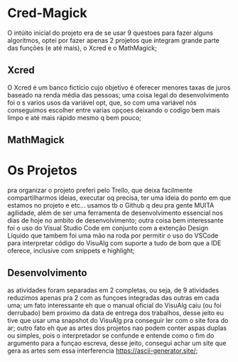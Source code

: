 # Cred-Magick
O intúito inicial do projeto era de se usar 9 questoes para fazer alguns algoritmos, optei por fazer apenas 2 projetos que integram grande parte das funções (e até mais), o Xcred e o MathMagick;

## Xcred
O Xcred é um banco fictício cujo objetivo é oferecer menores taxas de juros baseado na renda média das pessoas;
uma coisa legal do desenvolvimento foi o s varios usos da variável opt, que, so com uma variável nós conseguimos escolher entre varias opçoes deixando o codigo bem mais limpo e até mais rápido mesmo q bem pouco;

## MathMagick

# Os Projetos
pra organizar o projeto preferi pelo Trello, que deixa facilmente compartilharmos ideias, executar oq precisa, ter uma ideia do ponto em que estamos no projeto e etc... usamos tb o Github q deu pra gente MUITA agilidade, além de ser uma ferramenta de desenvolvimento essencial nos dias de hoje no ambito de desenvolvimento; outra coisa bem interessante foi o uso do Visual Studio Code em conjunto com a extenção Design Líquido que tambem foi uma mão na roda por permitir o uso do VSCode para interpretar código do VisuAlg com suporte a tudo de bom que a IDE oferece, inclusive com snippets e highlight;

## Desenvolvimento
as atividades foram separadas em 2 completas, ou seja, de 9 atividades reduzimos apenas pra 2 com as funçoes integradas das outras em cada uma; 
um fato interessante eh que o manual oficial do VisuAlg caiu (ou foi derrubado) bem proximo da data de entrega dos trabalhos, desse jeito eu tive que usar uma snapshot do VisuAlg pra conseguir ler com o site fora do ar;
outro fato eh que as artes dos projetos nao podem conter aspas duplas ou simples, pois o interpretador se confunde e entende como o fim do argumento para a funçao escreva, desse jeito, consegui achar um site que gera as artes sem essa interferencia https://ascii-generator.site/;